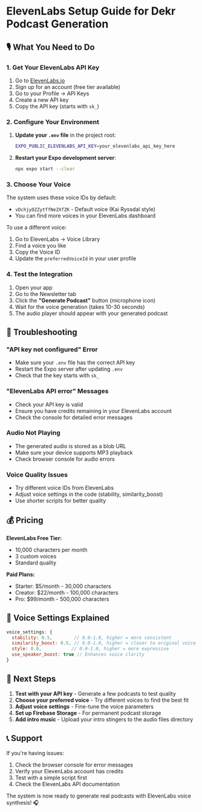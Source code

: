 # ElevenLabs Setup Guide for Dekr Podcast Generation

## 🎙️ What You Need to Do

### 1. **Get Your ElevenLabs API Key**

1. Go to [ElevenLabs.io](https://elevenlabs.io)
2. Sign up for an account (free tier available)
3. Go to your Profile → API Keys
4. Create a new API key
5. Copy the API key (starts with `sk_`)

### 2. **Configure Your Environment**

1. **Update your `.env` file** in the project root:
   ```bash
   EXPO_PUBLIC_ELEVENLABS_API_KEY=your_elevenlabs_api_key_here
   ```

2. **Restart your Expo development server**:
   ```bash
   npx expo start --clear
   ```

### 3. **Choose Your Voice**

The system uses these voice IDs by default:
- `vDchjyOZZytffNeZXfZK` - Default voice (Kai Ryssdal style)
- You can find more voices in your ElevenLabs dashboard

To use a different voice:
1. Go to ElevenLabs → Voice Library
2. Find a voice you like
3. Copy the Voice ID
4. Update the `preferredVoiceId` in your user profile

### 4. **Test the Integration**

1. Open your app
2. Go to the Newsletter tab
3. Click the **"Generate Podcast"** button (microphone icon)
4. Wait for the voice generation (takes 10-30 seconds)
5. The audio player should appear with your generated podcast

## 🔧 Troubleshooting

### **"API key not configured" Error**
- Make sure your `.env` file has the correct API key
- Restart the Expo server after updating `.env`
- Check that the key starts with `sk_`

### **"ElevenLabs API error" Messages**
- Check your API key is valid
- Ensure you have credits remaining in your ElevenLabs account
- Check the console for detailed error messages

### **Audio Not Playing**
- The generated audio is stored as a blob URL
- Make sure your device supports MP3 playback
- Check browser console for audio errors

### **Voice Quality Issues**
- Try different voice IDs from ElevenLabs
- Adjust voice settings in the code (stability, similarity_boost)
- Use shorter scripts for better quality

## 💰 Pricing

**ElevenLabs Free Tier:**
- 10,000 characters per month
- 3 custom voices
- Standard quality

**Paid Plans:**
- Starter: $5/month - 30,000 characters
- Creator: $22/month - 100,000 characters
- Pro: $99/month - 500,000 characters

## 🎯 Voice Settings Explained

```javascript
voice_settings: {
  stability: 0.5,        // 0.0-1.0, higher = more consistent
  similarity_boost: 0.5, // 0.0-1.0, higher = closer to original voice
  style: 0.0,           // 0.0-1.0, higher = more expressive
  use_speaker_boost: true // Enhances voice clarity
}
```

## 🚀 Next Steps

1. **Test with your API key** - Generate a few podcasts to test quality
2. **Choose your preferred voice** - Try different voices to find the best fit
3. **Adjust voice settings** - Fine-tune the voice parameters
4. **Set up Firebase Storage** - For permanent podcast storage
5. **Add intro music** - Upload your intro stingers to the audio files directory

## 📞 Support

If you're having issues:
1. Check the browser console for error messages
2. Verify your ElevenLabs account has credits
3. Test with a simple script first
4. Check the ElevenLabs API documentation

The system is now ready to generate real podcasts with ElevenLabs voice synthesis! 🎧
